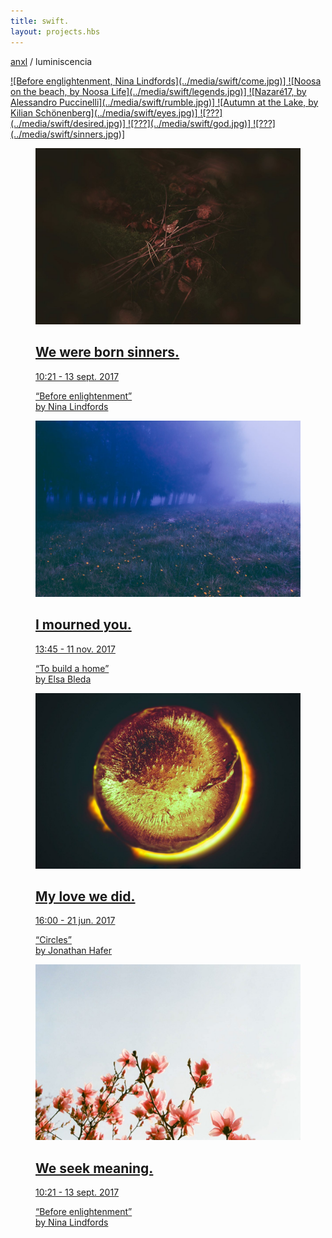 ```yaml
---
title: swift.
layout: projects.hbs
---
```


[anxl](../) / luminiscencia

<a href="https://twitter.com/anxlacc/status/907881959791190016">
  ![Before englightenment, Nina Lindfords](../media/swift/come.jpg)]
</a>

<a href="https://twitter.com/anxlacc/status/903256758201745414">
  ![Noosa on the beach, by Noosa Life](../media/swift/legends.jpg)]
</a>

<a href="https://twitter.com/anxlacc/status/904732025680265216">
  ![Nazaré17, by Alessandro Puccinelli](../media/swift/rumble.jpg)]
</a>

<a href="https://twitter.com/anxlacc/status/914917573707403265">
  ![Autumn at the Lake, by Kilian Schönenberg](../media/swift/eyes.jpg)]
</a>


<a href="https://twitter.com/anxlacc/status/899984769555066881">
  ![???](../media/swift/desired.jpg)]
</a>

<a href="https://twitter.com/anxlacc/status/896656854322999300">
  ![???](../media/swift/god.jpg)]
</a>

<a href="https://twitter.com/anxlacc/status/896656854322999300">
  ![???](../media/swift/sinners.jpg)]
</a>



  <!-- We were born sinners -->
  <figure>
    <a href="https://twitter.com/anxlacc/status/891945857452568576">
    <img src="../media/swift/sinners.jpg" alt="Before enlightement, Nina Lindfords">
    <figcaption>
      <h2>We were born sinners.</h2>
      <span>10:21 - 13 sept. 2017</span>
      <p>“Before enlightenment”<br>by Nina Lindfords</p>
    </figcaption>
    </a>
  </figure>

  <!-- I mourned you -->
  <figure>
    <a href="https://twitter.com/anxlacc/status/929314045496262656">
    <img src="../media/swift/mourn.jpg" alt="Before enlightement, Nina Lindfords">
    <figcaption>
      <h2>I mourned you.</h2>
      <span>13:45 - 11 nov. 2017</span>
      <p>“To build a home”<br>by Elsa Bleda</p>
    </figcaption>
    </a>
  </figure>

  <!-- My love, we did. -->
  <figure>
    <a href="https://twitter.com/anxlacc/status/877511461064540162">
    <img src="../media/swift/love.jpg" alt="Before enlightement, Nina Lindfords">
    <figcaption>
      <h2>My love we did.</h2>
      <span>16:00 - 21 jun. 2017</span>
      <p>“Circles”<br>by Jonathan Hafer</p>
    </figcaption>
    </a>
  </figure>

  <!-- We seek meaning. -->
  <figure>
    <a href="https://twitter.com/anxlacc/status/877511461064540162">
    <img src="../media/swift/meaning.jpg" alt="Before enlightement, Nina Lindfords">
    <figcaption>
      <h2>We seek meaning.</h2>
      <span>10:21 - 13 sept. 2017</span>
      <p>“Before enlightenment”<br>by Nina Lindfords</p>
    </figcaption>
    </a>
  </figure>

</section>

<?php include("../modules/footer.php");?>

